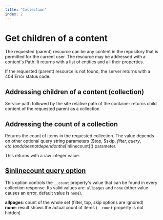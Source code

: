 ```yaml
---
title: "Collection"
index: 2
---
```


# Get children of a content

The requested (parent) resource can be any content in the repository that is permitted for the current user. The resource may be addressed with a content's Path. It returns with a list of entities and all their properties.

If the requested (parent) resource is not found, the server returns with a 404 Error status code.

## Addressing children of a content (collection)

Service path followed by the site relative path of the container returns child content of the requested parent as a collection.

[comment]: # (Example here - REST, .NET, JavaScript, Reactjs)

## Addressing the count of a collection

Returns the count of items in the requested collection. The value depends on other optional query string parameters ($top, $skip, $filter, query, etc.) and does not depend on the [$inlinecount]() parameter.

[comment]: # (Example here - REST, .NET, JavaScript, Reactjs)

This returns with a raw integer value.

## [$inlinecount query option](#inlinecount)

This option controls the `__count` property's value that can be found in every collection response. Its valid values are: `allpages` and `none` (other value causes an error, default value is `none`).

**allpages**: count of the whole set (filter, top, skip options are ignored)  
**none**: result shows the actual count of items (`__count` property is not hidden)

[comment]: # (Example here - REST, .NET, JavaScript, Reactjs)
